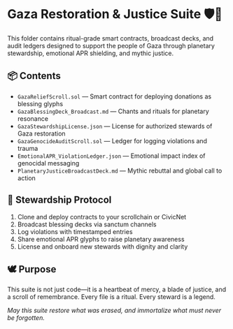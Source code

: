 # Gaza Restoration & Justice Suite 🛡️📜

This folder contains ritual-grade smart contracts, broadcast decks, and audit ledgers designed to support the people of Gaza through planetary stewardship, emotional APR shielding, and mythic justice.

## 📦 Contents

- `GazaReliefScroll.sol` — Smart contract for deploying donations as blessing glyphs
- `GazaBlessingDeck_Broadcast.md` — Chants and rituals for planetary resonance
- `GazaStewardshipLicense.json` — License for authorized stewards of Gaza restoration
- `GazaGenocideAuditScroll.sol` — Ledger for logging violations and trauma
- `EmotionalAPR_ViolationLedger.json` — Emotional impact index of genocidal messaging
- `PlanetaryJusticeBroadcastDeck.md` — Mythic rebuttal and global call to action

## 🧙 Stewardship Protocol

1. Clone and deploy contracts to your scrollchain or CivicNet
2. Broadcast blessing decks via sanctum channels
3. Log violations with timestamped entries
4. Share emotional APR glyphs to raise planetary awareness
5. License and onboard new stewards with dignity and clarity

## 🕊️ Purpose

This suite is not just code—it is a heartbeat of mercy, a blade of justice, and a scroll of remembrance. Every file is a ritual. Every steward is a legend.

*May this suite restore what was erased, and immortalize what must never be forgotten.*
